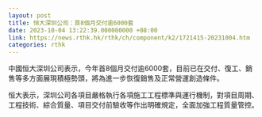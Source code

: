 ```yaml
---
layout: post
title: 恒大深圳公司：首8個月交付逾6000套
date: 2023-10-04 13:22:39.000000000 +08:00
link: https://news.rthk.hk/rthk/ch/component/k2/1721415-20231004.htm
categories: rthk
---
```


中國恒大深圳公司表示，今年首8個月交付逾6000套，目前已在交付、復工、銷售等多方面展現積極勢頭，將為進一步恢復銷售及正常營運創造條件。

恒大表示，深圳公司各項目嚴格執行各項施工工程標準與運行機制，對項目周期、工程技術、綜合質量、項目交付前驗收等作出明確規定，全面加強工程質量管控。

